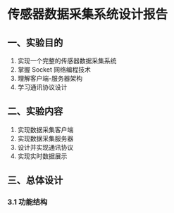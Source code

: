 # 传感器数据采集系统设计报告

## 一、实验目的

1. 实现一个完整的传感器数据采集系统
2. 掌握 Socket 网络编程技术
3. 理解客户端-服务器架构
4. 学习通讯协议设计

## 二、实验内容

1. 实现数据采集客户端
2. 实现数据采集服务器
3. 设计并实现通讯协议
4. 实现实时数据展示

## 三、总体设计

### 3.1 功能结构 